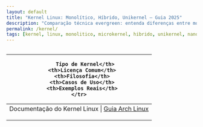 ```yaml
---
layout: default
title: "Kernel Linux: Monolítico, Híbrido, Unikernel — Guia 2025"
description: "Comparação técnica evergreen: entenda diferenças entre monolítico, microkernel, híbrido, unikernel e nanokernel — sem depender de versões ou modas."
permalink: /kernel/
tags: [kernel, linux, monolitico, microkernel, hibrido, unikernel, nanokernel, tipos, arquitetura]
---
```








<section class="post-content">






<div style="overflow-x: auto;">
  <table class="evergreen-table">
  <thead>
    <tr>
      <th>
      
        Tipo de Kernel</th>
      <th>Licença Comum</th>
      <th>Filosofia</th>
      <th>Casos de Uso</th>
      <th>Exemplos Reais</th>
    </tr>
  </thead>
  <tbody>
    <tr>
      <td data-label="
      
        Tipo de Kernel"><strong>Monolítico</strong></td>
      <td data-label="Licença Comum">GPL</td>
      <td data-label="Filosofia">Tudo no espaço do kernel. Performance máxima.</td>
      <td data-label="Casos de Uso">Servidores, Desktop Linux, Android</td>
      <td data-label="Exemplos Reais">Linux Kernel, FreeBSD Kernel</td>
    </tr>
    <tr>
      <td data-label="
      
        Tipo de Kernel"><strong>Microkernel</strong></td>
      <td data-label="Licença Comum">MIT, BSD, GPL</td>
      <td data-label="Filosofia">Kernel mínimo. Serviços no userspace.</td>
      <td data-label="Casos de Uso">Sistemas embarcados, segurança crítica</td>
      <td data-label="Exemplos Reais">Minix, L4, QNX, Hurd</td>
    </tr>
    <tr>
      <td data-label="
      
        Tipo de Kernel"><strong>Híbrido</strong></td>
      <td data-label="Licença Comum">Varia</td>
      <td data-label="Filosofia">Mistura monolítico + microkernel</td>
      <td data-label="Casos de Uso">Balancear performance e modularidade</td>
      <td data-label="Exemplos Reais">macOS XNU, Windows NT</td>
    </tr>
    <tr>
      <td data-label="
      
        Tipo de Kernel"><strong>Exokernel</strong></td>
      <td data-label="Licença Comum">MIT, BSD</td>
      <td data-label="Filosofia">Aplicações gerenciam hardware diretamente</td>
      <td data-label="Casos de Uso">Pesquisa, alto desempenho especializado</td>
      <td data-label="Exemplos Reais">ExOS, XOK (MIT)</td>
    </tr>
    <tr>
      <td data-label="
      
        Tipo de Kernel"><strong>Unikernel</strong></td>
      <td data-label="Licença Comum">Apache, MIT, BSD</td>
      <td data-label="Filosofia">App + Kernel fundidos. Imagem de Kernel única.</td>
      <td data-label="Casos de Uso">Cloud, containers, serverless.</td>
      <td data-label="Exemplos Reais">MirageOS, IncludeOS, Unikraft.</td>
    </tr>
    <tr>
      <td data-label="
      
        Tipo de Kernel"><strong>Nanokernel</strong></td>
      <td data-label="Licença Comum">Proprietária / BSD</td>
      <td data-label="Filosofia">Menor que microkernel. Só gerencia hardware.</td>
      <td data-label="Casos de Uso">Firmware, RTOS, dispositivos ultra-leves.</td>
      <td data-label="Exemplos Reais">KeyKOS, EROS, seL4*</td>
    </tr>
  </tbody>
</table>
</div>


<p><small>* seL4 é um microkernel, mas com características de nanokernel em termos de minimalismo e verificação formal.</small></p>




<p><strong>📚 Fontes oficiais:</strong><br>
  <a href="https://www.kernel.org/doc/html/latest/" target="_blank">Documentação do Kernel Linux</a> |
  <a href="https://wiki.archlinux.org/title/Kernel/Traditional_compilation" target="_blank">Guia Arch Linux</a>
</p>

</section>



<script type="application/ld+json">
{
  "@context": "https://schema.org",
  "@type": "TechArticle",
  "headline": "Como Compilar o Kernel Linux — Guia Evergreen Passo a Passo",
  "description": "Aprenda a compilar qualquer versão do kernel Linux em qualquer distro. Guia universal, independente de versão, com dicas de otimização e segurança.",
  "articleBody": "Este guia ensina como compilar o kernel Linux do zero: desde a instalação das dependências necessárias, download do código-fonte no kernel.org, configuração via 'make menuconfig' ou 'make defconfig', compilação paralela com 'make -j$(nproc)', instalação dos módulos e do kernel com 'make modules_install install', até a atualização do bootloader (GRUB ou systemd-boot). Inclui dicas de otimização para seu hardware, segurança (como desativar módulos desnecessários) e rollback em caso de falha.",
  "inLanguage": "pt-BR",
  "url": "{{ page.url | absolute_url }}",
  "mainEntityOfPage": {
    "@type": "WebPage",
    "@id": "{{ page.url | absolute_url }}"
  },
  "author": {
    "@type": "Person",
    "name": "Equipe piolinux",
    "url": "https://piolinux.com/author/equipe/"
  },
  "publisher": {
    "@type": "Organization",
    "name": "Piolinux",
    "logo": {
      "@type": "ImageObject",
      "url": "https://piolinux.com/logo-512.png",
      "width": 512,
      "height": 512
    }
  },
  "datePublished": "{{ page.date | date_to_rfc3339 }}",
  "dateModified": "{{ page.last_modified_at | date_to_rfc3339 }}"
}
</script>
